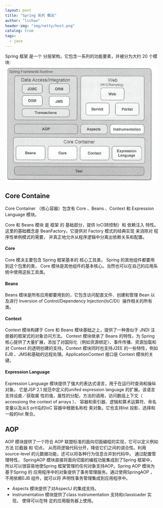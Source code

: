 ```yaml
---
layout: post
title: "Spring 系列 概览"
author: "lichao"
header-img: "img/netty/host.png"
catalog: true
tags:
  - java
---
```




Spring 框架 是一个 分层架构，它包含一系列的功能要素，并被分为大约 20 个模块:
![dubbo](/img/spring/1.png)

## Core Containe
Core Container （核心容器）包含有 Core 、Beans 、Context 和 Expression Language 模块。

Core 和 Beans 模块 是 框架 的 基础部分，提供 IoC(转控制）和 依赖注入 特性。
这里的基础概念是 BeanFactory，它提供对 Factory 模式的经典实现 来消除对 程序性单例模式的需要，
并真正地允许从程序逻辑中分离出依赖关系和配置。

#### Core
Core 模决主要包含 Spring 框架基本的 核心工具类， Spring 的其他组件都要用到这个包里的类， 
Core 模块是其他组件的基本核心。当然也可以在自己的应用系统中使用这些工具类。
#### Beans
Beans 模块是所有应用都要用到的，它包含访问配直文件、创建和管理 Bean 以及进行
Inversion of Control/Dependency Injection(IoC/DI）操作相关的所有类。
#### Context
Context 模块构建于 Core 和 Beans 模块基础之上，提供了一种类似于 JNDI 注册器的框架式的对象访问方法。
Context 模块继承了 Beans 的特性，为 Spring 核心提供了大量扩展，添加了对国际化（例如资源绑定）、事件传播、资源加载和对 Context 的透明创建的支持。Context 模块同时也支持J2EE 的一些特性，例如 EJB 、JMS和基础的远程处理。ApplicationContext 接口是 Context 模块的关键。
#### Expression Language
Expression Language 模块提供了强大的表达式语言，用于在运行时查询和操纵对象。
它是JSP 2.1 规范中定义的unifed expression language 的扩展。该语言支持设直／获取属
性的值，属性的分配，方法的调用，访问数组上下文（ accessiong the context of arrays ）、
容器和索引器、逻辑和算术运算符、命名变量以及从S prit屯的IoC 容器中根据名称检
索对象。它也支持list 投影、选择和一般的list 聚合。

## AOP
   AOP 模块提供了一个符合 AOP 联盟标准的面向切面编程的实现，它可以定义例如方法 拦截器 和 切点，
从而将逻辑代码分开，降低它们之间的调合性。利用source-level 的元数据功能，还可以将各种行为信息合并到代码中。 
   通过配置管理特性， SpringAOP 模块直接将面向切面的编程功能集成到了Spring 框架中，
所以可以很容易地使Spring 框架管理的任何对象支持AOP。Spring AOP 模块为基于Spring 的
应用程序中的对象提供了事务管理服务。通过使用SpringAOP ，不用依赖EJB 组件，就可以将
声明性事务管理集成到应用程序中。
* Aspects 模块提供了对AspectJ 的集成支持。
* Instrumentation 模块提供了class instrumentation 支持和classloader 实现， 使得可以在特
定的应用服务器上使用。